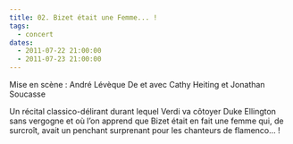 ```yaml
---
title: 02. Bizet était une Femme... !
tags: 
  - concert
dates:
  - 2011-07-22 21:00:00
  - 2011-07-23 21:00:00
---
```


Mise en scène : André Lévèque
De et avec Cathy Heiting et Jonathan Soucasse

Un récital classico-délirant durant lequel Verdi va côtoyer Duke Ellington sans vergogne et où l’on apprend que Bizet était en fait une femme qui, de surcroît, avait un penchant surprenant pour les chanteurs de flamenco... !
